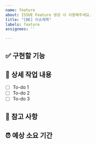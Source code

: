 ```yaml
---
name: feature
about: ISSUE Feature 생성 시 사용해주세요.
title: "[BE] 이슈제목"
labels: feature
assignees: ''

---
```


## ✅ 구현할 기능

## 🔨 상세 작업 내용

- [ ] To-do 1
- [ ] To-do 2
- [ ] To-do 3

## 📄 참고 사항

## ⏰ 예상 소요 기간
